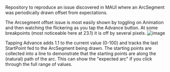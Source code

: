 Repository to reproduce an issue discovered in MAUI where an ArcSegment was periodically drawn offset from expectations.

The Arcsegment offset issue is most easily shown by toggling on Animation and then watching the flickering as you tap the Advance button.
At some breakpoints (most noticeable here at 23.1) it is off by several pixels.
![image](https://github.com/user-attachments/assets/961898da-428c-474d-a6a4-43a93255e524)

Tapping Advance adds 1.1 to the current value (0-100) and tracks the last StartPoint fed to the ArcSegment being drawn.  The starting points are collected into a line to demonstrate that the starting points are along the (natural) path of the arc.  This can show the "expected arc" if you click through the full range of values.
